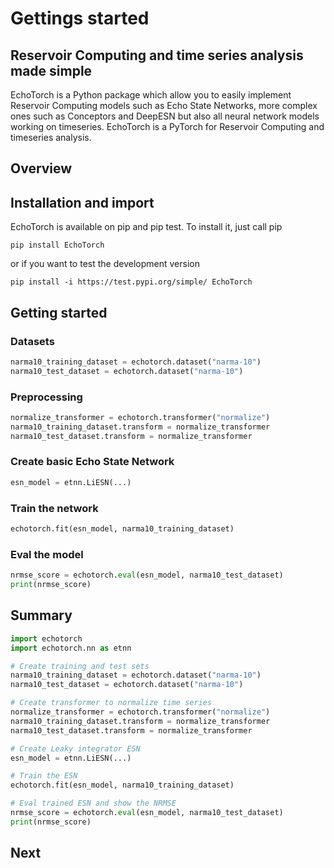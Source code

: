 
# Gettings started

## Reservoir Computing and time series analysis made simple

EchoTorch is a Python package which allow you to easily implement Reservoir Computing
models such as Echo State Networks, more complex ones such as Conceptors and 
DeepESN but also all neural network models working on timeseries. EchoTorch is a 
PyTorch for Reservoir Computing and timeseries analysis.

## Overview

## Installation and import

EchoTorch is available on pip and pip test. To install it, just call pip

```commandline
pip install EchoTorch
```

or if you want to test the development version

```commandline
pip install -i https://test.pypi.org/simple/ EchoTorch
```

## Getting started


### Datasets

```python
narma10_training_dataset = echotorch.dataset("narma-10")
narma10_test_dataset = echotorch.dataset("narma-10")
```

### Preprocessing

```python
normalize_transformer = echotorch.transformer("normalize")
narma10_training_dataset.transform = normalize_transformer
narma10_test_dataset.transform = normalize_transformer
```

### Create basic Echo State Network

```python
esn_model = etnn.LiESN(...)
```

### Train the network

```python
echotorch.fit(esn_model, narma10_training_dataset)
```

### Eval the model

```python
nrmse_score = echotorch.eval(esn_model, narma10_test_dataset)
print(nrmse_score)
```

## Summary

```python
import echotorch
import echotorch.nn as etnn

# Create training and test sets
narma10_training_dataset = echotorch.dataset("narma-10")
narma10_test_dataset = echotorch.dataset("narma-10")

# Create transformer to normalize time series
normalize_transformer = echotorch.transformer("normalize")
narma10_training_dataset.transform = normalize_transformer
narma10_test_dataset.transform = normalize_transformer

# Create Leaky integrator ESN
esn_model = etnn.LiESN(...)

# Train the ESN
echotorch.fit(esn_model, narma10_training_dataset)

# Eval trained ESN and show the NRMSE
nrmse_score = echotorch.eval(esn_model, narma10_test_dataset)
print(nrmse_score)
```

## Next


